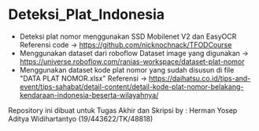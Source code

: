 # Deteksi_Plat_Indonesia

- Deteksi plat nomor menggunakan SSD Mobilenet V2 dan EasyOCR
  Referensi code -> https://github.com/nicknochnack/TFODCourse
- Menggunakan dataset dari roboflow
  Dataset image yang digunakan -> https://universe.roboflow.com/ranias-workspace/dataset-plat-nomor
- Menggunakan dataset kode plat nomor yang sudah disusun di file "DATA PLAT NOMOR.xlsx"
  Referensi -> https://daihatsu.co.id/tips-and-event/tips-sahabat/detail-content/detail-kode-plat-nomor-belakang-kendaraan-indonesia-beserta-wilayahnya/


Repository ini dibuat untuk Tugas Akhir dan Skripsi
by : Herman Yosep Aditya Widihartantyo (19/443622/TK/48818)
